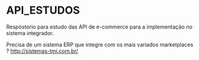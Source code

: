 # API_ESTUDOS

Respóstorio para estudo das API de e-commerce para a implementação no sistema integrador.

Precisa de um sistema ERP que integre com os mais variados marketplaces ? 
http://sistemas-tmi.com.br/
